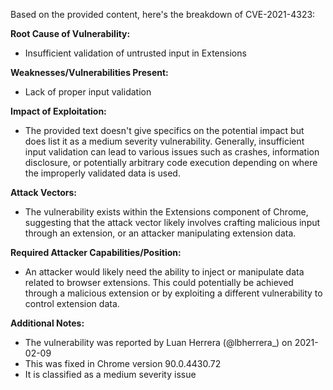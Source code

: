 Based on the provided content, here's the breakdown of CVE-2021-4323:

**Root Cause of Vulnerability:**
- Insufficient validation of untrusted input in Extensions

**Weaknesses/Vulnerabilities Present:**
- Lack of proper input validation

**Impact of Exploitation:**
-  The provided text doesn't give specifics on the potential impact but does list it as a medium severity vulnerability. Generally, insufficient input validation can lead to various issues such as crashes, information disclosure, or potentially arbitrary code execution depending on where the improperly validated data is used.

**Attack Vectors:**
- The vulnerability exists within the Extensions component of Chrome, suggesting that the attack vector likely involves crafting malicious input through an extension, or an attacker manipulating extension data. 

**Required Attacker Capabilities/Position:**
- An attacker would likely need the ability to inject or manipulate data related to browser extensions. This could potentially be achieved through a malicious extension or by exploiting a different vulnerability to control extension data.

**Additional Notes:**
- The vulnerability was reported by Luan Herrera (@lbherrera\_) on 2021-02-09
- This was fixed in Chrome version 90.0.4430.72
- It is classified as a medium severity issue